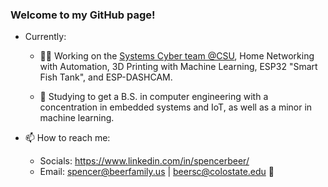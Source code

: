 ### Welcome to my GitHub page!
- Currently:
  - 🧑‍💼 Working on the [Systems Cyber team @CSU](https://github.com/SystemsCyber), Home Networking with Automation, 3D Printing with Machine Learning, ESP32 "Smart Fish Tank", and ESP-DASHCAM.

  - 🌱 Studying to get a B.S. in computer engineering with a concentration in embedded systems and IoT, as well as a minor in machine learning.

- 📫 How to reach me:
  - Socials: https://www.linkedin.com/in/spencerbeer/
  - Email: spencer@beerfamily.us | beersc@colostate.edu 🐏
